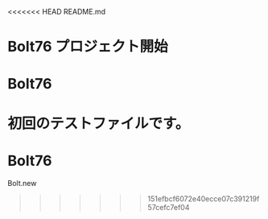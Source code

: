 <<<<<<< HEAD
README.md
 # Bolt76 プロジェクト開始
  # Bolt76
初回のテストファイルです。
=======
# Bolt76
Bolt.new
>>>>>>> 151efbcf6072e40ecce07c391219f57cefc7ef04
